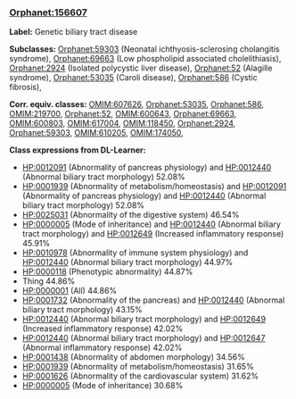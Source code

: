 
### [Orphanet:156607](http://www.orpha.net/ORDO/Orphanet_156607)
**Label:** Genetic biliary tract disease

**Subclasses:** [Orphanet:59303](http://www.orpha.net/ORDO/Orphanet_59303) (Neonatal ichthyosis-sclerosing cholangitis syndrome), [Orphanet:69663](http://www.orpha.net/ORDO/Orphanet_69663) (Low phospholipid associated cholelithiasis), [Orphanet:2924](http://www.orpha.net/ORDO/Orphanet_2924) (Isolated polycystic liver disease), [Orphanet:52](http://www.orpha.net/ORDO/Orphanet_52) (Alagille syndrome), [Orphanet:53035](http://www.orpha.net/ORDO/Orphanet_53035) (Caroli disease), [Orphanet:586](http://www.orpha.net/ORDO/Orphanet_586) (Cystic fibrosis), 

**Corr. equiv. classes:** [OMIM:607626](http://purl.obolibrary.org/obo/OMIM_607626), [Orphanet:53035](http://www.orpha.net/ORDO/Orphanet_53035), [Orphanet:586](http://www.orpha.net/ORDO/Orphanet_586), [OMIM:219700](http://purl.obolibrary.org/obo/OMIM_219700), [Orphanet:52](http://www.orpha.net/ORDO/Orphanet_52), [OMIM:600643](http://purl.obolibrary.org/obo/OMIM_600643), [Orphanet:69663](http://www.orpha.net/ORDO/Orphanet_69663), [OMIM:600803](http://purl.obolibrary.org/obo/OMIM_600803), [OMIM:617004](http://purl.obolibrary.org/obo/OMIM_617004), [OMIM:118450](http://purl.obolibrary.org/obo/OMIM_118450), [Orphanet:2924](http://www.orpha.net/ORDO/Orphanet_2924), [Orphanet:59303](http://www.orpha.net/ORDO/Orphanet_59303), [OMIM:610205](http://purl.obolibrary.org/obo/OMIM_610205), [OMIM:174050](http://purl.obolibrary.org/obo/OMIM_174050), 

**Class expressions from DL-Learner:**

- [HP:0012091](http://purl.obolibrary.org/obo/HP_0012091) (Abnormality of pancreas physiology) and [HP:0012440](http://purl.obolibrary.org/obo/HP_0012440) (Abnormal biliary tract morphology) 52.08%
- [HP:0001939](http://purl.obolibrary.org/obo/HP_0001939) (Abnormality of metabolism/homeostasis) and [HP:0012091](http://purl.obolibrary.org/obo/HP_0012091) (Abnormality of pancreas physiology) and [HP:0012440](http://purl.obolibrary.org/obo/HP_0012440) (Abnormal biliary tract morphology) 52.08%
- [HP:0025031](http://purl.obolibrary.org/obo/HP_0025031) (Abnormality of the digestive system) 46.54%
- [HP:0000005](http://purl.obolibrary.org/obo/HP_0000005) (Mode of inheritance) and [HP:0012440](http://purl.obolibrary.org/obo/HP_0012440) (Abnormal biliary tract morphology) and [HP:0012649](http://purl.obolibrary.org/obo/HP_0012649) (Increased inflammatory response) 45.91%
- [HP:0010978](http://purl.obolibrary.org/obo/HP_0010978) (Abnormality of immune system physiology) and [HP:0012440](http://purl.obolibrary.org/obo/HP_0012440) (Abnormal biliary tract morphology) 44.97%
- [HP:0000118](http://purl.obolibrary.org/obo/HP_0000118) (Phenotypic abnormality) 44.87%
- Thing 44.86%
- [HP:0000001](http://purl.obolibrary.org/obo/HP_0000001) (All) 44.86%
- [HP:0001732](http://purl.obolibrary.org/obo/HP_0001732) (Abnormality of the pancreas) and [HP:0012440](http://purl.obolibrary.org/obo/HP_0012440) (Abnormal biliary tract morphology) 43.15%
- [HP:0012440](http://purl.obolibrary.org/obo/HP_0012440) (Abnormal biliary tract morphology) and [HP:0012649](http://purl.obolibrary.org/obo/HP_0012649) (Increased inflammatory response) 42.02%
- [HP:0012440](http://purl.obolibrary.org/obo/HP_0012440) (Abnormal biliary tract morphology) and [HP:0012647](http://purl.obolibrary.org/obo/HP_0012647) (Abnormal inflammatory response) 42.02%
- [HP:0001438](http://purl.obolibrary.org/obo/HP_0001438) (Abnormality of abdomen morphology) 34.56%
- [HP:0001939](http://purl.obolibrary.org/obo/HP_0001939) (Abnormality of metabolism/homeostasis) 31.65%
- [HP:0001626](http://purl.obolibrary.org/obo/HP_0001626) (Abnormality of the cardiovascular system) 31.62%
- [HP:0000005](http://purl.obolibrary.org/obo/HP_0000005) (Mode of inheritance) 30.68%


